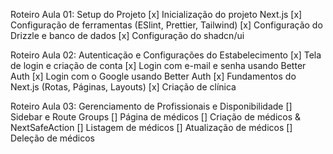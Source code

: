 Roteiro Aula 01: Setup do Projeto
[x] Inicialização do projeto Next.js
[x] Configuração de ferramentas (ESlint, Prettier, Tailwind)
[x] Configuração do Drizzle e banco de dados
[x] Configuração do shadcn/ui

Roteiro Aula 02: Autenticação e Configurações do Estabelecimento
[x] Tela de login e criação de conta
[x] Login com e-mail e senha usando Better Auth
[x] Login com o Google usando Better Auth
[x] Fundamentos do Next.js (Rotas, Páginas, Layouts)
[x] Criação de clínica

Roteiro Aula 03: Gerenciamento de Profissionais e Disponibilidade
[] Sidebar e Route Groups
[] Página de médicos
[] Criação de médicos & NextSafeAction
[] Listagem de médicos
[] Atualização de médicos
[] Deleção de médicos
